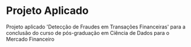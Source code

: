 # Projeto Aplicado
 Projeto aplicado 'Detecção de Fraudes em Transações Financeiras' para a conclusão do curso de pós-graduação em Ciência de Dados para o Mercado Financeiro
